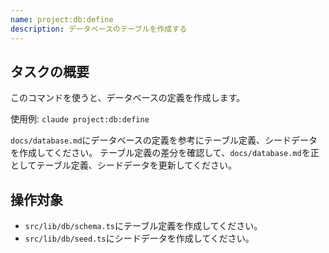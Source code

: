 ```yaml
---
name: project:db:define
description: データベースのテーブルを作成する
---
```


## タスクの概要

このコマンドを使うと、データベースの定義を作成します。

使用例: `claude project:db:define`

`docs/database.md`にデータベースの定義を参考にテーブル定義、シードデータを作成してください。
テーブル定義の差分を確認して、`docs/database.md`を正としてテーブル定義、シードデータを更新してください。

## 操作対象

- `src/lib/db/schema.ts`にテーブル定義を作成してください。
- `src/lib/db/seed.ts`にシードデータを作成してください。

